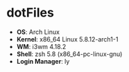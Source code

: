 # dotFiles

- **OS**: Arch Linux
- **Kernel**: x86_64 Linux 5.8.12-arch1-1
- **WM**: i3wm 4.18.2
- **Shell**: zsh 5.8 (x86_64-pc-linux-gnu)
- **Login Manager**: ly
